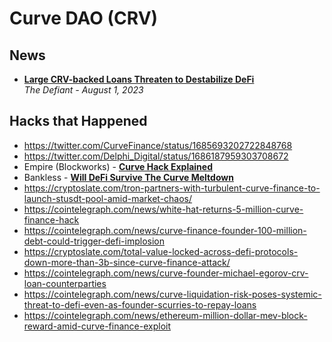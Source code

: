 # Curve DAO (CRV)

## News
- [**Large CRV-backed Loans Threaten to Destabilize DeFi**](https://thedefiant.io/memecoin-traders-flock-to-base)
  <br/>_The Defiant - August 1, 2023_

## Hacks that Happened
- https://twitter.com/CurveFinance/status/1685693202722848768
- https://twitter.com/Delphi_Digital/status/1686187959303708672
- Empire (Blockworks) - [**Curve Hack Explained**](https://www.youtube.com/watch?v=yA1BtxLWZc8)
- Bankless - [**Will DeFi Survive The Curve Meltdown**](https://www.youtube.com/watch?v=I1bVLQdUkMw)
- https://cryptoslate.com/tron-partners-with-turbulent-curve-finance-to-launch-stusdt-pool-amid-market-chaos/
- https://cointelegraph.com/news/white-hat-returns-5-million-curve-finance-hack
- https://cointelegraph.com/news/curve-finance-founder-100-million-debt-could-trigger-defi-implosion
- https://cryptoslate.com/total-value-locked-across-defi-protocols-down-more-than-3b-since-curve-finance-attack/
- https://cointelegraph.com/news/curve-founder-michael-egorov-crv-loan-counterparties
- https://cointelegraph.com/news/curve-liquidation-risk-poses-systemic-threat-to-defi-even-as-founder-scurries-to-repay-loans
- https://cointelegraph.com/news/ethereum-million-dollar-mev-block-reward-amid-curve-finance-exploit
